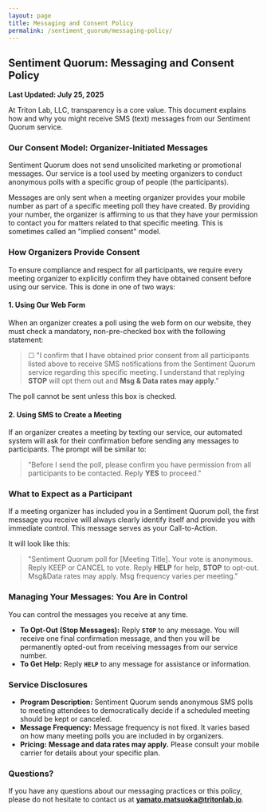 ```yaml
---
layout: page
title: Messaging and Consent Policy
permalink: /sentiment_quorum/messaging-policy/
---
```


## Sentiment Quorum: Messaging and Consent Policy

**Last Updated: July 25, 2025**

At Triton Lab, LLC, transparency is a core value. This document explains how and why you might receive SMS (text) messages from our Sentiment Quorum service.

### Our Consent Model: Organizer-Initiated Messages

Sentiment Quorum does not send unsolicited marketing or promotional messages. Our service is a tool used by meeting organizers to conduct anonymous polls with a specific group of people (the participants).

Messages are only sent when a meeting organizer provides your mobile number as part of a specific meeting poll they have created. By providing your number, the organizer is affirming to us that they have your permission to contact you for matters related to that specific meeting. This is sometimes called an "implied consent" model.

### How Organizers Provide Consent

To ensure compliance and respect for all participants, we require every meeting organizer to explicitly confirm they have obtained consent before using our service. This is done in one of two ways:

#### 1. Using Our Web Form

When an organizer creates a poll using the web form on our website, they must check a mandatory, non-pre-checked box with the following statement:

> ☐ "I confirm that I have obtained prior consent from all participants listed above to receive SMS notifications from the Sentiment Quorum service regarding this specific meeting. I understand that replying **STOP** will opt them out and **Msg & Data rates may apply**."

The poll cannot be sent unless this box is checked.

#### 2. Using SMS to Create a Meeting

If an organizer creates a meeting by texting our service, our automated system will ask for their confirmation before sending any messages to participants. The prompt will be similar to:

> "Before I send the poll, please confirm you have permission from all participants to be contacted. Reply **YES** to proceed."

### What to Expect as a Participant

If a meeting organizer has included you in a Sentiment Quorum poll, the first message you receive will always clearly identify itself and provide you with immediate control. This message serves as your Call-to-Action.

It will look like this:

> "Sentiment Quorum poll for [Meeting Title]. Your vote is anonymous. Reply KEEP or CANCEL to vote. Reply **HELP** for help, **STOP** to opt-out. Msg&Data rates may apply. Msg frequency varies per meeting."

### Managing Your Messages: You Are in Control

You can control the messages you receive at any time.

* **To Opt-Out (Stop Messages):** Reply **`STOP`** to any message. You will receive one final confirmation message, and then you will be permanently opted-out from receiving messages from our service number.
* **To Get Help:** Reply **`HELP`** to any message for assistance or information.

### Service Disclosures

* **Program Description:** Sentiment Quorum sends anonymous SMS polls to meeting attendees to democratically decide if a scheduled meeting should be kept or canceled.
* **Message Frequency:** Message frequency is not fixed. It varies based on how many meeting polls you are included in by organizers.
* **Pricing:** **Message and data rates may apply.** Please consult your mobile carrier for details about your specific plan.

### Questions?

If you have any questions about our messaging practices or this policy, please do not hesitate to contact us at **yamato.matsuoka@tritonlab.io**.